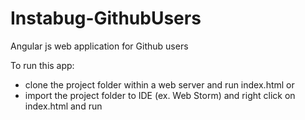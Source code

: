 # Instabug-GithubUsers

Angular js web application for Github users

To run this app: 
- clone the project folder within a web server and run index.html
or
- import the project folder to IDE (ex. Web Storm) and right click on index.html and run
